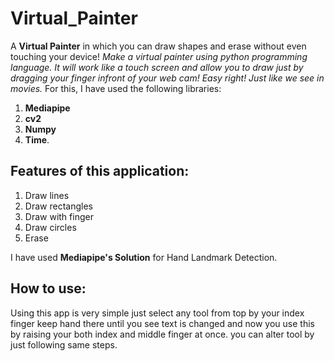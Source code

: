 # Virtual_Painter
A **Virtual Painter** in which you can draw shapes and erase without even touching your device!
_Make a virtual painter using python programming language. It will work like a touch screen and allow you to draw just by dragging your finger infront of your web cam! Easy right! Just like we see in movies._
For this, I have used the following libraries: 
1. **Mediapipe** 
2. **cv2**
3. **Numpy**
4. **Time**.
## Features of this application:
1. Draw lines
2. Draw rectangles
3. Draw with finger
4. Draw circles
5. Erase

I have used **Mediapipe's Solution** for Hand Landmark Detection.

## How to use:
Using this app is very simple just select any tool from top by your index finger keep hand there until you see text is changed and now you use this by raising your both index and middle finger at once.
you can alter tool by just following same steps.
